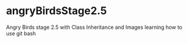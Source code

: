 # angryBirdsStage2.5
Angry Birds stage 2.5 with Class Inheritance and Images
learning how to use git bash
